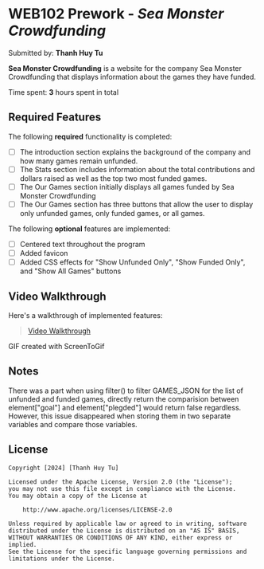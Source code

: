 # WEB102 Prework - *Sea Monster Crowdfunding*

Submitted by: **Thanh Huy Tu**

**Sea Monster Crowdfunding** is a website for the company Sea Monster Crowdfunding that displays information about the games they have funded.

Time spent: **3** hours spent in total

## Required Features

The following **required** functionality is completed:

* [ ] The introduction section explains the background of the company and how many games remain unfunded.
* [ ] The Stats section includes information about the total contributions and dollars raised as well as the top two most funded games.
* [ ] The Our Games section initially displays all games funded by Sea Monster Crowdfunding
* [ ] The Our Games section has three buttons that allow the user to display only unfunded games, only funded games, or all games.

The following **optional** features are implemented:

* [ ] Centered text throughout the program
* [ ] Added favicon
* [ ] Added CSS effects for "Show Unfunded Only", "Show Funded Only", and "Show All Games" buttons

## Video Walkthrough

Here's a walkthrough of implemented features:

<blockquote class="imgur-embed-pub" lang="en" data-id="a/jRY9bLP"><a href="//imgur.com/a/jRY9bLP" title='Video Walkthrough' width='' alt='Video Walkthrough'>Video Walkthrough</a></blockquote><script async src="//s.imgur.com/min/embed.js" charset="utf-8"></script>
<!-- Replace this with whatever GIF tool you used! -->
GIF created with ScreenToGif  
<!-- Recommended tools:
[Kap](https://getkap.co/) for macOS
[ScreenToGif](https://www.screentogif.com/) for Windows
[peek](https://github.com/phw/peek) for Linux. -->

## Notes

There was a part when using filter() to filter GAMES_JSON for the list of unfunded and funded games, 
directly return the comparision between element["goal"] and element["plegded"] would return false regardless.
However, this issue disappeared when storing them in two separate variables and compare those variables.

## License

    Copyright [2024] [Thanh Huy Tu]

    Licensed under the Apache License, Version 2.0 (the "License");
    you may not use this file except in compliance with the License.
    You may obtain a copy of the License at

        http://www.apache.org/licenses/LICENSE-2.0

    Unless required by applicable law or agreed to in writing, software
    distributed under the License is distributed on an "AS IS" BASIS,
    WITHOUT WARRANTIES OR CONDITIONS OF ANY KIND, either express or implied.
    See the License for the specific language governing permissions and
    limitations under the License.
